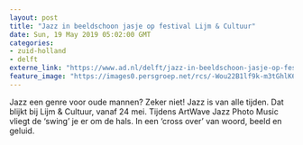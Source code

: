 ```yaml
---
layout: post
title: "Jazz in beeldschoon jasje op festival Lijm & Cultuur"
date: Sun, 19 May 2019 05:02:00 GMT
categories: 
- zuid-holland 
- delft 
externe_link: "https://www.ad.nl/delft/jazz-in-beeldschoon-jasje-op-festival-lijm-en-cultuur~a2b065ca/"
feature_image: "https://images0.persgroep.net/rcs/-Wou22B1lf9k-m3tGhlK6tF44f8/diocontent/148245948/_fitwidth/400/?appId=21791a8992982cd8da851550a453bd7f&quality=0.7"
---
```


Jazz een genre voor oude mannen? Zeker niet! Jazz is van alle tijden. Dat blijkt bij Lijm & Cultuur, vanaf 24 mei. Tijdens ArtWave Jazz Photo Music vliegt de ‘swing’ je er om de hals. In een ‘cross over’ van woord, beeld en geluid.
